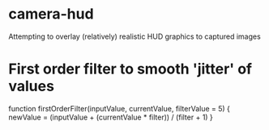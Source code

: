 # camera-hud

Attempting to overlay (relatively) realistic HUD graphics to captured images

# First order filter to smooth 'jitter' of values

function firstOrderFilter(inputValue, currentValue, filterValue = 5) {
  newValue = (inputValue + (currentValue * filter)) / (filter + 1)
}
